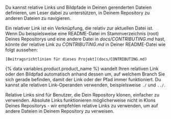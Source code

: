Du kannst relative Links und Bildpfade in Deinen gerenderten Dateien definieren, um Leser dabei zu unterstützen, in Deinem Repository zu anderen Dateien zu navigieren.

Ein relativer Link ist ein Verknüpfung, die relativ zur aktuellen Datei ist. Wenn Du beispielsweise eine README-Datei im Stammverzeichnis (root) Deines Repositorys und eine andere Datei in _docs/CONTRIBUTING.md_ hast, könnte der relative Link zu _CONTRIBUTING.md_ in Deiner README-Datei wie folgt aussehen:

```
[Beitragsrichtlinien für dieses Projekt](docs/CONTRIBUTING.md)
```

{% data variables.product.product_name %} wandelt Ihren relativen Link oder den Bildpfad automatisch anhand dessen um, auf welchem Branch Sie sich gerade befinden, damit der Link oder der Pfad immer funktioniert. Du kannst alle relativen Link-Operanden verwenden, beispielsweise `./` und `../`.

Relative Links sind für Benutzer, die Dein Repository klonen, einfacher zu verwenden. Absolute Links funktionieren möglicherweise nicht in Klons Deines Repositorys - wir empfehlen relative Links zu verwenden, um auf andere Dateien in Deinem Repository zu verweisen.
